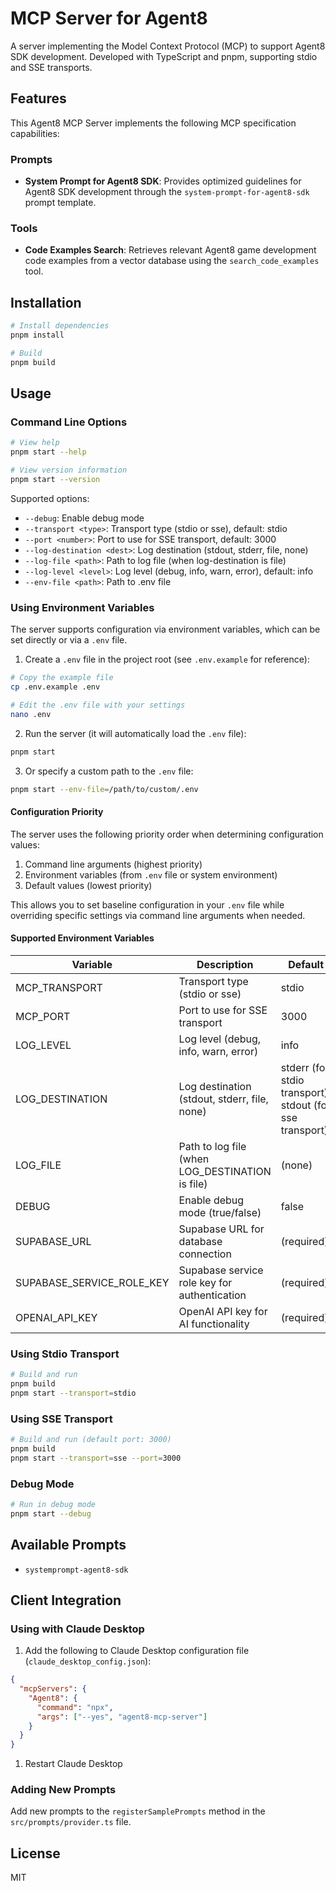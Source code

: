 # MCP Server for Agent8

A server implementing the Model Context Protocol (MCP) to support Agent8 SDK development. Developed with TypeScript and pnpm, supporting stdio and SSE transports.

## Features

This Agent8 MCP Server implements the following MCP specification capabilities:

### Prompts

- **System Prompt for Agent8 SDK**: Provides optimized guidelines for Agent8 SDK development through the `system-prompt-for-agent8-sdk` prompt template.

### Tools

- **Code Examples Search**: Retrieves relevant Agent8 game development code examples from a vector database using the `search_code_examples` tool.

## Installation

```bash
# Install dependencies
pnpm install

# Build
pnpm build
```

## Usage

### Command Line Options

```bash
# View help
pnpm start --help

# View version information
pnpm start --version
```

Supported options:

- `--debug`: Enable debug mode
- `--transport <type>`: Transport type (stdio or sse), default: stdio
- `--port <number>`: Port to use for SSE transport, default: 3000
- `--log-destination <dest>`: Log destination (stdout, stderr, file, none)
- `--log-file <path>`: Path to log file (when log-destination is file)
- `--log-level <level>`: Log level (debug, info, warn, error), default: info
- `--env-file <path>`: Path to .env file

### Using Environment Variables

The server supports configuration via environment variables, which can be set directly or via a `.env` file.

1. Create a `.env` file in the project root (see `.env.example` for reference):

```bash
# Copy the example file
cp .env.example .env

# Edit the .env file with your settings
nano .env
```

2. Run the server (it will automatically load the `.env` file):

```bash
pnpm start
```

3. Or specify a custom path to the `.env` file:

```bash
pnpm start --env-file=/path/to/custom/.env
```

#### Configuration Priority

The server uses the following priority order when determining configuration values:

1. Command line arguments (highest priority)
2. Environment variables (from `.env` file or system environment)
3. Default values (lowest priority)

This allows you to set baseline configuration in your `.env` file while overriding specific settings via command line arguments when needed.

#### Supported Environment Variables

| Variable                  | Description                                     | Default                                                  |
| ------------------------- | ----------------------------------------------- | -------------------------------------------------------- |
| MCP_TRANSPORT             | Transport type (stdio or sse)                   | stdio                                                    |
| MCP_PORT                  | Port to use for SSE transport                   | 3000                                                     |
| LOG_LEVEL                 | Log level (debug, info, warn, error)            | info                                                     |
| LOG_DESTINATION           | Log destination (stdout, stderr, file, none)    | stderr (for stdio transport), stdout (for sse transport) |
| LOG_FILE                  | Path to log file (when LOG_DESTINATION is file) | (none)                                                   |
| DEBUG                     | Enable debug mode (true/false)                  | false                                                    |
| SUPABASE_URL              | Supabase URL for database connection            | (required)                                               |
| SUPABASE_SERVICE_ROLE_KEY | Supabase service role key for authentication    | (required)                                               |
| OPENAI_API_KEY            | OpenAI API key for AI functionality             | (required)                                               |

### Using Stdio Transport

```bash
# Build and run
pnpm build
pnpm start --transport=stdio
```

### Using SSE Transport

```bash
# Build and run (default port: 3000)
pnpm build
pnpm start --transport=sse --port=3000
```

### Debug Mode

```bash
# Run in debug mode
pnpm start --debug
```

## Available Prompts

- `systemprompt-agent8-sdk`

## Client Integration

### Using with Claude Desktop

1. Add the following to Claude Desktop configuration file (`claude_desktop_config.json`):

```json
{
  "mcpServers": {
    "Agent8": {
      "command": "npx",
      "args": ["--yes", "agent8-mcp-server"]
    }
  }
}
```

1. Restart Claude Desktop

### Adding New Prompts

Add new prompts to the `registerSamplePrompts` method in the `src/prompts/provider.ts` file.

## License

MIT

